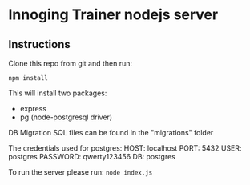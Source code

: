 # Innoging Trainer nodejs server

## Instructions

Clone this repo from git and then run:

```npm install```

This will install two packages:
* express
* pg (node-postgresql driver)

DB Migration SQL files can be found in the "migrations" folder

The credentials used for postgres:
HOST: localhost
PORT: 5432
USER: postgres
PASSWORD: qwerty123456
DB: postgres

To run the server please run:
```node index.js```
